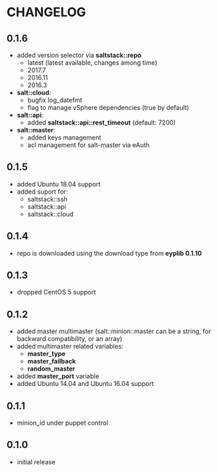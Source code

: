 # CHANGELOG

## 0.1.6

* added version selector via **saltstack::repo**
  - latest (latest available, changes among time)
  - 2017.7
  - 2016.11
  - 2016.3
* **salt::cloud**:
  - bugfix log_datefmt
  - flag to manage vSphere dependencies (true by default)
* **salt::api**:
  - added **saltstack::api::rest_timeout** (default: 7200)
* **salt::master**:
  - added keys management
  - acl management for salt-master via eAuth

## 0.1.5

* added Ubuntu 18.04 support
* added suport for:
  - saltstack::ssh
  - saltstack::api
  - saltstack::cloud

## 0.1.4

* repo is downloaded using the download type from **eyplib 0.1.10**

## 0.1.3

* dropped CentOS 5 support

## 0.1.2

* added master multimaster (salt::minion::master can be a string, for backward compatibility, or an array)
* added multimaster related variables:
  * **master_type**
  * **master_failback**
  * **random_master**
* added **master_port** variable
* added Ubuntu 14.04 and Ubuntu 16.04 support

## 0.1.1

* minion_id under puppet control

## 0.1.0

* initial release
